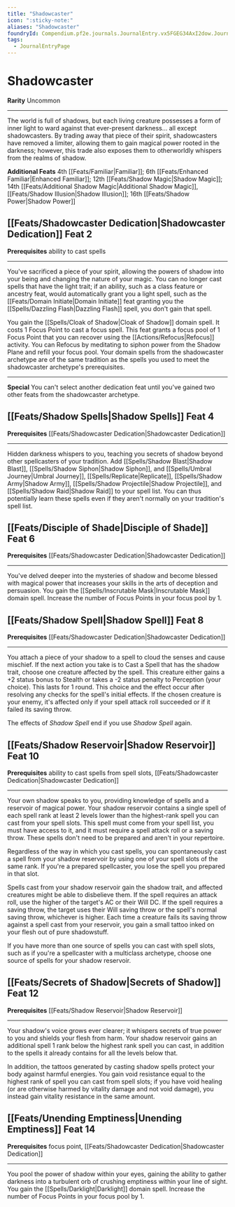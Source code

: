 ```yaml
---
title: "Shadowcaster"
icon: ":sticky-note:"
aliases: "Shadowcaster"
foundryId: Compendium.pf2e.journals.JournalEntry.vx5FGEG34AxI2dow.JournalEntryPage.wHs6IGCMaXsgFNop
tags:
  - JournalEntryPage
---
```


# Shadowcaster
**Rarity** Uncommon

* * *

The world is full of shadows, but each living creature possesses a form of inner light to ward against that ever-present darkness… all except shadowcasters. By trading away that piece of their spirit, shadowcasters have removed a limiter, allowing them to gain magical power rooted in the darkness; however, this trade also exposes them to otherworldly whispers from the realms of shadow.

**Additional Feats** 4th [[Feats/Familiar|Familiar]]; 6th [[Feats/Enhanced Familiar|Enhanced Familiar]]; 12th [[Feats/Shadow Magic|Shadow Magic]]; 14th [[Feats/Additional Shadow Magic|Additional Shadow Magic]], [[Feats/Shadow Illusion|Shadow Illusion]]; 16th [[Feats/Shadow Power|Shadow Power]]

## [[Feats/Shadowcaster Dedication|Shadowcaster Dedication]] Feat 2

**Prerequisites** ability to cast spells

* * *

You've sacrificed a piece of your spirit, allowing the powers of shadow into your being and changing the nature of your magic. You can no longer cast spells that have the light trait; if an ability, such as a class feature or ancestry feat, would automatically grant you a light spell, such as the [[Feats/Domain Initiate|Domain Initiate]] feat granting you the [[Spells/Dazzling Flash|Dazzling Flash]] spell, you don't gain that spell.

You gain the [[Spells/Cloak of Shadow|Cloak of Shadow]] domain spell. It costs 1 Focus Point to cast a focus spell. This feat grants a focus pool of 1 Focus Point that you can recover using the [[Actions/Refocus|Refocus]] activity. You can Refocus by meditating to siphon power from the Shadow Plane and refill your focus pool. Your domain spells from the shadowcaster archetype are of the same tradition as the spells you used to meet the shadowcaster archetype's prerequisites.

* * *

**Special** You can't select another dedication feat until you've gained two other feats from the shadowcaster archetype.

## [[Feats/Shadow Spells|Shadow Spells]] Feat 4

**Prerequisites** [[Feats/Shadowcaster Dedication|Shadowcaster Dedication]]

* * *

Hidden darkness whispers to you, teaching you secrets of shadow beyond other spellcasters of your tradition. Add [[Spells/Shadow Blast|Shadow Blast]], [[Spells/Shadow Siphon|Shadow Siphon]], and [[Spells/Umbral Journey|Umbral Journey]], [[Spells/Replicate|Replicate]], [[Spells/Shadow Army|Shadow Army]], [[Spells/Shadow Projectile|Shadow Projectile]], and [[Spells/Shadow Raid|Shadow Raid]] to your spell list. You can thus potentially learn these spells even if they aren't normally on your tradition's spell list.

## [[Feats/Disciple of Shade|Disciple of Shade]] Feat 6

**Prerequisites** [[Feats/Shadowcaster Dedication|Shadowcaster Dedication]]

* * *

You've delved deeper into the mysteries of shadow and become blessed with magical power that increases your skills in the arts of deception and persuasion. You gain the [[Spells/Inscrutable Mask|Inscrutable Mask]] domain spell. Increase the number of Focus Points in your focus pool by 1.

## [[Feats/Shadow Spell|Shadow Spell]] Feat 8

**Prerequisites** [[Feats/Shadowcaster Dedication|Shadowcaster Dedication]]

* * *

You attach a piece of your shadow to a spell to cloud the senses and cause mischief. If the next action you take is to Cast a Spell that has the shadow trait, choose one creature affected by the spell. This creature either gains a +2 status bonus to Stealth or takes a -2 status penalty to Perception (your choice). This lasts for 1 round. This choice and the effect occur after resolving any checks for the spell's initial effects. If the chosen creature is your enemy, it's affected only if your spell attack roll succeeded or if it failed its saving throw.

The effects of _Shadow Spell_ end if you use _Shadow Spell_ again.

## [[Feats/Shadow Reservoir|Shadow Reservoir]] Feat 10

**Prerequisites** ability to cast spells from spell slots, [[Feats/Shadowcaster Dedication|Shadowcaster Dedication]]

* * *

Your own shadow speaks to you, providing knowledge of spells and a reservoir of magical power. Your shadow reservoir contains a single spell of each spell rank at least 2 levels lower than the highest-rank spell you can cast from your spell slots. This spell must come from your spell list, you must have access to it, and it must require a spell attack roll or a saving throw. These spells don't need to be prepared and aren't in your repertoire.

Regardless of the way in which you cast spells, you can spontaneously cast a spell from your shadow reservoir by using one of your spell slots of the same rank. If you're a prepared spellcaster, you lose the spell you prepared in that slot.

Spells cast from your shadow reservoir gain the shadow trait, and affected creatures might be able to disbelieve them. If the spell requires an attack roll, use the higher of the target's AC or their Will DC. If the spell requires a saving throw, the target uses their Will saving throw or the spell's normal saving throw, whichever is higher. Each time a creature fails its saving throw against a spell cast from your reservoir, you gain a small tattoo inked on your flesh out of pure shadowstuff.

If you have more than one source of spells you can cast with spell slots, such as if you're a spellcaster with a multiclass archetype, choose one source of spells for your shadow reservoir.

## [[Feats/Secrets of Shadow|Secrets of Shadow]] Feat 12

**Prerequisites** [[Feats/Shadow Reservoir|Shadow Reservoir]]

* * *

Your shadow's voice grows ever clearer; it whispers secrets of true power to you and shields your flesh from harm. Your shadow reservoir gains an additional spell 1 rank below the highest rank spell you can cast, in addition to the spells it already contains for all the levels below that.

In addition, the tattoos generated by casting shadow spells protect your body against harmful energies. You gain void resistance equal to the highest rank of spell you can cast from spell slots; if you have void healing (or are otherwise harmed by vitality damage and not void damage), you instead gain vitality resistance in the same amount.

## [[Feats/Unending Emptiness|Unending Emptiness]] Feat 14

**Prerequisites** focus point, [[Feats/Shadowcaster Dedication|Shadowcaster Dedication]]

* * *

You pool the power of shadow within your eyes, gaining the ability to gather darkness into a turbulent orb of crushing emptiness within your line of sight. You gain the [[Spells/Darklight|Darklight]] domain spell. Increase the number of Focus Points in your focus pool by 1.